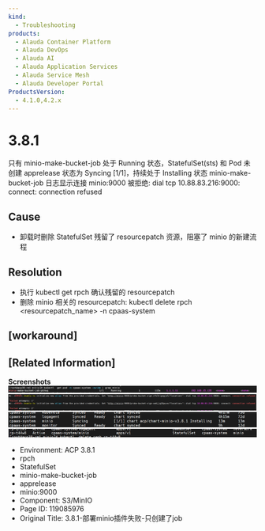 ```yaml
---
kind:
  - Troubleshooting
products:
  - Alauda Container Platform
  - Alauda DevOps
  - Alauda AI
  - Alauda Application Services
  - Alauda Service Mesh
  - Alauda Developer Portal
ProductsVersion:
  - 4.1.0,4.2.x
---
```

<!-- A type of document that involves encountering a fault, diagnosing it, performing root cause analysis, and providing solutions. -->

# 3.8.1

只有 minio-make-bucket-job 处于 Running 状态，StatefulSet(sts) 和 Pod 未创建 apprelease 状态为 Syncing [1/1]，持续处于 Installing 状态 minio-make-bucket-job 日志显示连接 minio:9000 被拒绝: dial tcp 10.88.83.216:9000: connect: connection refused

## Cause
- 卸载时删除 StatefulSet 残留了 resourcepatch 资源，阻塞了 minio 的新建流程

## Resolution
- 执行 kubectl get rpch 确认残留的 resourcepatch
- 删除 minio 相关的 resourcepatch: kubectl delete rpch <resourcepatch_name> -n cpaas-system

## [workaround]

## [Related Information]
**Screenshots**
![](assets/3-8-1-bu-shu-miniocha-jian-shi-bai-zhi-chuang-jian-liao-job/image2022-6-30_14-31-41.png)
![](assets/3-8-1-bu-shu-miniocha-jian-shi-bai-zhi-chuang-jian-liao-job/image2022-6-30_14-32-42.png)
![](assets/3-8-1-bu-shu-miniocha-jian-shi-bai-zhi-chuang-jian-liao-job/image2022-6-30_14-33-51.png)
![](assets/3-8-1-bu-shu-miniocha-jian-shi-bai-zhi-chuang-jian-liao-job/image2022-6-30_14-37-6.png)
- Environment: ACP 3.8.1
- rpch
- StatefulSet
- minio-make-bucket-job
- apprelease
- minio:9000
- Component: S3/MinIO
- Page ID: 119085976
- Original Title: 3.8.1-部署minio插件失败-只创建了job
